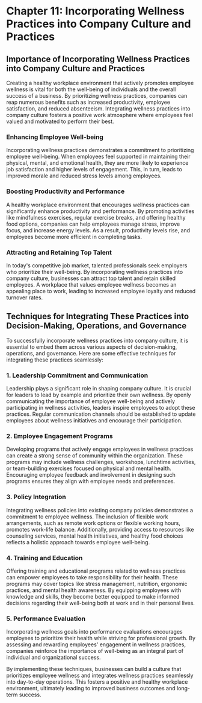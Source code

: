 # Chapter 11: Incorporating Wellness Practices into Company Culture and Practices

## Importance of Incorporating Wellness Practices into Company Culture and Practices

Creating a healthy workplace environment that actively promotes employee wellness is vital for both the well-being of individuals and the overall success of a business. By prioritizing wellness practices, companies can reap numerous benefits such as increased productivity, employee satisfaction, and reduced absenteeism. Integrating wellness practices into company culture fosters a positive work atmosphere where employees feel valued and motivated to perform their best.

### Enhancing Employee Well-being

Incorporating wellness practices demonstrates a commitment to prioritizing employee well-being. When employees feel supported in maintaining their physical, mental, and emotional health, they are more likely to experience job satisfaction and higher levels of engagement. This, in turn, leads to improved morale and reduced stress levels among employees.

### Boosting Productivity and Performance

A healthy workplace environment that encourages wellness practices can significantly enhance productivity and performance. By promoting activities like mindfulness exercises, regular exercise breaks, and offering healthy food options, companies can help employees manage stress, improve focus, and increase energy levels. As a result, productivity levels rise, and employees become more efficient in completing tasks.

### Attracting and Retaining Top Talent

In today's competitive job market, talented professionals seek employers who prioritize their well-being. By incorporating wellness practices into company culture, businesses can attract top talent and retain skilled employees. A workplace that values employee wellness becomes an appealing place to work, leading to increased employee loyalty and reduced turnover rates.

## Techniques for Integrating These Practices into Decision-Making, Operations, and Governance

To successfully incorporate wellness practices into company culture, it is essential to embed them across various aspects of decision-making, operations, and governance. Here are some effective techniques for integrating these practices seamlessly:

### 1\. Leadership Commitment and Communication

Leadership plays a significant role in shaping company culture. It is crucial for leaders to lead by example and prioritize their own wellness. By openly communicating the importance of employee well-being and actively participating in wellness activities, leaders inspire employees to adopt these practices. Regular communication channels should be established to update employees about wellness initiatives and encourage their participation.

### 2\. Employee Engagement Programs

Developing programs that actively engage employees in wellness practices can create a strong sense of community within the organization. These programs may include wellness challenges, workshops, lunchtime activities, or team-building exercises focused on physical and mental health. Encouraging employee feedback and involvement in designing such programs ensures they align with employee needs and preferences.

### 3\. Policy Integration

Integrating wellness policies into existing company policies demonstrates a commitment to employee wellness. The inclusion of flexible work arrangements, such as remote work options or flexible working hours, promotes work-life balance. Additionally, providing access to resources like counseling services, mental health initiatives, and healthy food choices reflects a holistic approach towards employee well-being.

### 4\. Training and Education

Offering training and educational programs related to wellness practices can empower employees to take responsibility for their health. These programs may cover topics like stress management, nutrition, ergonomic practices, and mental health awareness. By equipping employees with knowledge and skills, they become better equipped to make informed decisions regarding their well-being both at work and in their personal lives.

### 5\. Performance Evaluation

Incorporating wellness goals into performance evaluations encourages employees to prioritize their health while striving for professional growth. By assessing and rewarding employees' engagement in wellness practices, companies reinforce the importance of well-being as an integral part of individual and organizational success.

By implementing these techniques, businesses can build a culture that prioritizes employee wellness and integrates wellness practices seamlessly into day-to-day operations. This fosters a positive and healthy workplace environment, ultimately leading to improved business outcomes and long-term success.
